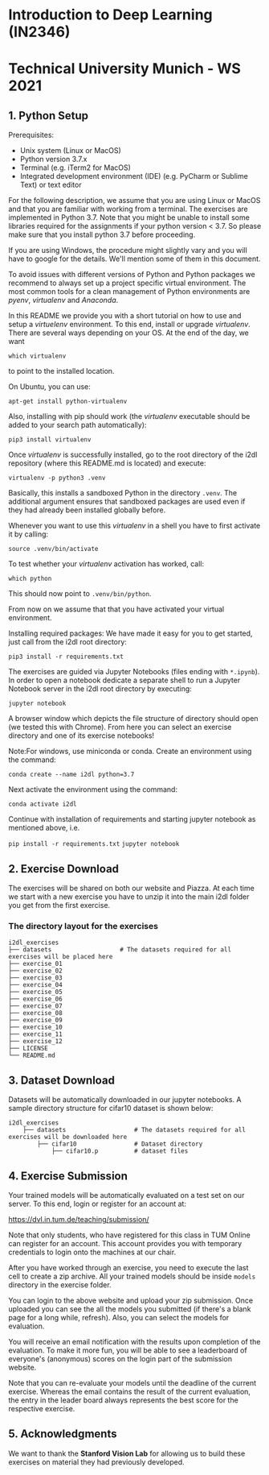 # Introduction to Deep Learning (IN2346)
# Technical University Munich - WS 2021

## 1. Python Setup

Prerequisites:
- Unix system (Linux or MacOS)
- Python version 3.7.x
- Terminal (e.g. iTerm2 for MacOS)
- Integrated development environment (IDE) (e.g. PyCharm or Sublime Text) or text editor

For the following description, we assume that you are using Linux or MacOS and that you are familiar with working from a terminal. The exercises are implemented in Python 3.7. Note that you might be unable to install some libraries required for the assignments if your python version < 3.7. So please make sure that you install python 3.7 before proceeding.

If you are using Windows, the procedure might slightly vary and you will have to google for the details. We'll mention some of them in this document.

To avoid issues with different versions of Python and Python packages we recommend to always set up a project specific virtual environment. The most common tools for a clean management of Python environments are *pyenv*, *virtualenv* and *Anaconda*.

In this README we provide you with a short tutorial on how to use and setup a *virtuelenv* environment. To this end, install or upgrade *virtualenv*. There are several ways depending on your OS. At the end of the day, we want

`which virtualenv`

to point to the installed location.

On Ubuntu, you can use:

`apt-get install python-virtualenv`

Also, installing with pip should work (the *virtualenv* executable should be added to your search path automatically):

`pip3 install virtualenv`

Once *virtualenv* is successfully installed, go to the root directory of the i2dl repository (where this README.md is located) and execute:

`virtualenv -p python3 .venv`

Basically, this installs a sandboxed Python in the directory `.venv`. The
additional argument ensures that sandboxed packages are used even if they had
already been installed globally before.

Whenever you want to use this *virtualenv* in a shell you have to first
activate it by calling:

`source .venv/bin/activate`

To test whether your *virtualenv* activation has worked, call:

`which python`

This should now point to `.venv/bin/python`.

From now on we assume that that you have activated your virtual environment.

Installing required packages:
We have made it easy for you to get started, just call from the i2dl root directory:

`pip3 install -r requirements.txt`


The exercises are guided via Jupyter Notebooks (files ending with `*.ipynb`). In order to open a notebook dedicate a separate shell to run a Jupyter Notebook server in the i2dl root directory by executing:

`jupyter notebook`

A browser window which depicts the file structure of directory should open (we tested this with Chrome). From here you can select an exercise directory and one of its exercise notebooks!

Note:For windows, use miniconda or conda. Create an environment using the command:

`conda create --name i2dl python=3.7`

Next activate the environment using the command:

`conda activate i2dl`

Continue with installation of requirements and starting jupyter notebook as mentioned above, i.e.

`pip install -r requirements.txt` 
`jupyter notebook`


## 2. Exercise Download

The exercises will be shared on both our website and Piazza. At each time we start with a new exercise you have to unzip it into the main i2dl folder you get from the first exercise.

### The directory layout for the exercises

    i2dl_exercises
    ├── datasets                   # The datasets required for all exercises will be placed here
    ├── exercise_01                 
    ├── exercise_02                     
    ├── exercise_03                    
    ├── exercise_04
    ├── exercise_05
    ├── exercise_06
    ├── exercise_07                              
    ├── exercise_08
    ├── exercise_09
    ├── exercise_10
    ├── exercise_11
    ├── exercise_12                    
    ├── LICENSE
    └── README.md


## 3. Dataset Download

Datasets will be automatically downloaded in our jupyter notebooks. A sample directory structure for cifar10 dataset is shown below:

    i2dl_exercises
        ├── datasets                   # The datasets required for all exercises will be downloaded here
            ├── cifar10                # Dataset directory
                ├── cifar10.p          # dataset files 

## 4. Exercise Submission

Your trained models will be automatically evaluated on a test set on our server. To this end, login or register for an account at:

https://dvl.in.tum.de/teaching/submission/

Note that only students, who have registered for this class in TUM Online can register for an account. This account provides you with temporary credentials to login onto the machines at our chair.

After you have worked through an exercise, you need to execute the last cell to create a zip archive. All your trained models should be inside `models` directory in the exercise folder. 

You can login to the above website and upload your zip submission. Once uploaded you can see the all the models you submitted (if there's a blank page for a long while, refresh). Also, you can select the models for evaluation. 

You will receive an email notification with the results upon completion of the evaluation. To make it more fun, you will be able to see a leaderboard of everyone's (anonymous) scores on the login part of the submission website.

Note that you can re-evaluate your models until the deadline of the current exercise. Whereas the email contains the result of the current evaluation, the entry in the leader board always represents the best score for the respective exercise.


## 5. Acknowledgments

We want to thank the **Stanford Vision Lab** for allowing us to build these exercises on material they had previously developed.
